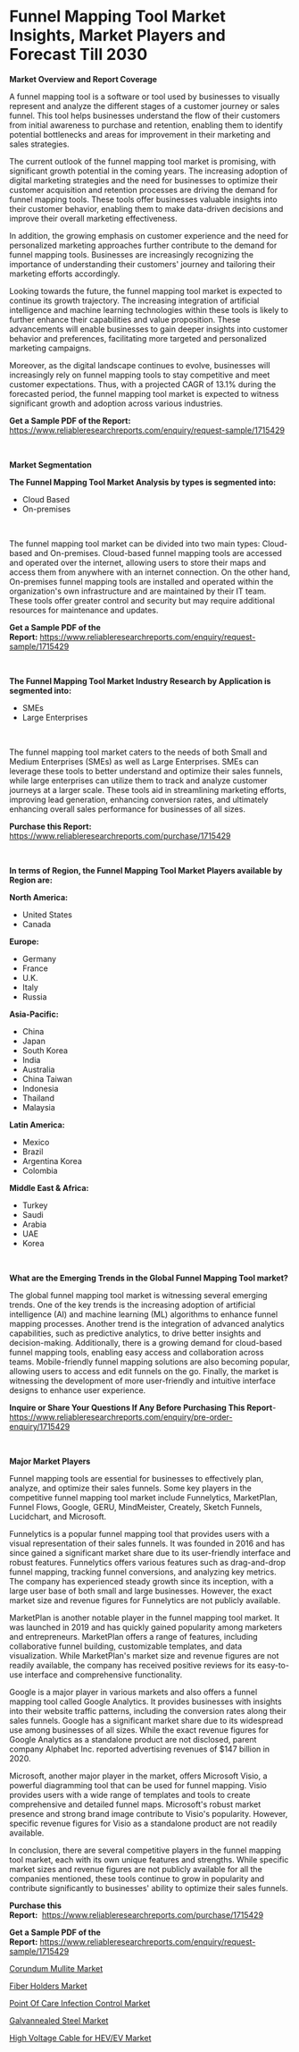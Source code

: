 <p><h1>Funnel Mapping Tool Market Insights, Market Players and Forecast Till 2030</h1></p><p><strong>Market Overview and Report Coverage</strong></p>
<p><p>A funnel mapping tool is a software or tool used by businesses to visually represent and analyze the different stages of a customer journey or sales funnel. This tool helps businesses understand the flow of their customers from initial awareness to purchase and retention, enabling them to identify potential bottlenecks and areas for improvement in their marketing and sales strategies.</p><p>The current outlook of the funnel mapping tool market is promising, with significant growth potential in the coming years. The increasing adoption of digital marketing strategies and the need for businesses to optimize their customer acquisition and retention processes are driving the demand for funnel mapping tools. These tools offer businesses valuable insights into their customer behavior, enabling them to make data-driven decisions and improve their overall marketing effectiveness.</p><p>In addition, the growing emphasis on customer experience and the need for personalized marketing approaches further contribute to the demand for funnel mapping tools. Businesses are increasingly recognizing the importance of understanding their customers' journey and tailoring their marketing efforts accordingly.</p><p>Looking towards the future, the funnel mapping tool market is expected to continue its growth trajectory. The increasing integration of artificial intelligence and machine learning technologies within these tools is likely to further enhance their capabilities and value proposition. These advancements will enable businesses to gain deeper insights into customer behavior and preferences, facilitating more targeted and personalized marketing campaigns.</p><p>Moreover, as the digital landscape continues to evolve, businesses will increasingly rely on funnel mapping tools to stay competitive and meet customer expectations. Thus, with a projected CAGR of 13.1% during the forecasted period, the funnel mapping tool market is expected to witness significant growth and adoption across various industries.</p></p>
<p><strong>Get a Sample PDF of the Report:</strong> <a href="https://www.reliableresearchreports.com/enquiry/request-sample/1715429">https://www.reliableresearchreports.com/enquiry/request-sample/1715429</a></p>
<p>&nbsp;</p>
<p><strong>Market Segmentation</strong></p>
<p><strong>The Funnel Mapping Tool Market Analysis by types is segmented into:</strong></p>
<p><ul><li>Cloud Based</li><li>On-premises</li></ul></p>
<p>&nbsp;</p>
<p><p>The funnel mapping tool market can be divided into two main types: Cloud-based and On-premises. Cloud-based funnel mapping tools are accessed and operated over the internet, allowing users to store their maps and access them from anywhere with an internet connection. On the other hand, On-premises funnel mapping tools are installed and operated within the organization's own infrastructure and are maintained by their IT team. These tools offer greater control and security but may require additional resources for maintenance and updates.</p></p>
<p><strong>Get a Sample PDF of the Report:</strong>&nbsp;<a href="https://www.reliableresearchreports.com/enquiry/request-sample/1715429">https://www.reliableresearchreports.com/enquiry/request-sample/1715429</a></p>
<p>&nbsp;</p>
<p><strong>The Funnel Mapping Tool Market Industry Research by Application is segmented into:</strong></p>
<p><ul><li>SMEs</li><li>Large Enterprises</li></ul></p>
<p>&nbsp;</p>
<p><p>The funnel mapping tool market caters to the needs of both Small and Medium Enterprises (SMEs) as well as Large Enterprises. SMEs can leverage these tools to better understand and optimize their sales funnels, while large enterprises can utilize them to track and analyze customer journeys at a larger scale. These tools aid in streamlining marketing efforts, improving lead generation, enhancing conversion rates, and ultimately enhancing overall sales performance for businesses of all sizes.</p></p>
<p><strong>Purchase this Report:</strong>&nbsp; <a href="https://www.reliableresearchreports.com/purchase/1715429">https://www.reliableresearchreports.com/purchase/1715429</a></p>
<p>&nbsp;</p>
<p><strong>In terms of Region, the Funnel Mapping Tool Market Players available by Region are:</strong></p>
<p>
    <p> <strong> North America: </strong>
        <ul>
            <li>United States</li>
            <li>Canada</li>
        </ul>
        </p> 
    <p> <strong> Europe: </strong>
        <ul>
            <li>Germany</li>
            <li>France</li>
            <li>U.K.</li>
            <li>Italy</li>
            <li>Russia</li>
        </ul>
        </p> 
    <p> <strong> Asia-Pacific: </strong>
        <ul>
            <li>China</li>
            <li>Japan</li>
            <li>South Korea</li>
            <li>India</li>
            <li>Australia</li>
            <li>China Taiwan</li>
            <li>Indonesia</li>
            <li>Thailand</li>
            <li>Malaysia</li>
        </ul>
        </p> 
    <p> <strong> Latin America: </strong>
        <ul>
            <li>Mexico</li>
            <li>Brazil</li>
            <li>Argentina Korea</li>
            <li>Colombia</li>
        </ul>
        </p> 
    <p> <strong> Middle East & Africa: </strong>
        <ul>
            <li>Turkey</li>
            <li>Saudi</li>
            <li>Arabia</li>
            <li>UAE</li>
            <li>Korea</li>
        </ul>
    </p>
    </p>
<p>&nbsp;</p>
<p><strong>What are the Emerging Trends in the Global Funnel Mapping Tool market?</strong></p>
<p><p>The global funnel mapping tool market is witnessing several emerging trends. One of the key trends is the increasing adoption of artificial intelligence (AI) and machine learning (ML) algorithms to enhance funnel mapping processes. Another trend is the integration of advanced analytics capabilities, such as predictive analytics, to drive better insights and decision-making. Additionally, there is a growing demand for cloud-based funnel mapping tools, enabling easy access and collaboration across teams. Mobile-friendly funnel mapping solutions are also becoming popular, allowing users to access and edit funnels on the go. Finally, the market is witnessing the development of more user-friendly and intuitive interface designs to enhance user experience.</p></p>
<p><strong>Inquire or Share Your Questions If Any Before Purchasing This Report</strong>- <a href="https://www.reliableresearchreports.com/enquiry/pre-order-enquiry/1715429">https://www.reliableresearchreports.com/enquiry/pre-order-enquiry/1715429</a></p>
<p>&nbsp;</p>
<p><strong>Major Market Players</strong></p>
<p><p>Funnel mapping tools are essential for businesses to effectively plan, analyze, and optimize their sales funnels. Some key players in the competitive funnel mapping tool market include Funnelytics, MarketPlan, Funnel Flows, Google, GERU, MindMeister, Creately, Sketch Funnels, Lucidchart, and Microsoft. </p><p>Funnelytics is a popular funnel mapping tool that provides users with a visual representation of their sales funnels. It was founded in 2016 and has since gained a significant market share due to its user-friendly interface and robust features. Funnelytics offers various features such as drag-and-drop funnel mapping, tracking funnel conversions, and analyzing key metrics. The company has experienced steady growth since its inception, with a large user base of both small and large businesses. However, the exact market size and revenue figures for Funnelytics are not publicly available. </p><p>MarketPlan is another notable player in the funnel mapping tool market. It was launched in 2019 and has quickly gained popularity among marketers and entrepreneurs. MarketPlan offers a range of features, including collaborative funnel building, customizable templates, and data visualization. While MarketPlan's market size and revenue figures are not readily available, the company has received positive reviews for its easy-to-use interface and comprehensive functionality.</p><p>Google is a major player in various markets and also offers a funnel mapping tool called Google Analytics. It provides businesses with insights into their website traffic patterns, including the conversion rates along their sales funnels. Google has a significant market share due to its widespread use among businesses of all sizes. While the exact revenue figures for Google Analytics as a standalone product are not disclosed, parent company Alphabet Inc. reported advertising revenues of $147 billion in 2020.</p><p>Microsoft, another major player in the market, offers Microsoft Visio, a powerful diagramming tool that can be used for funnel mapping. Visio provides users with a wide range of templates and tools to create comprehensive and detailed funnel maps. Microsoft's robust market presence and strong brand image contribute to Visio's popularity. However, specific revenue figures for Visio as a standalone product are not readily available.</p><p>In conclusion, there are several competitive players in the funnel mapping tool market, each with its own unique features and strengths. While specific market sizes and revenue figures are not publicly available for all the companies mentioned, these tools continue to grow in popularity and contribute significantly to businesses' ability to optimize their sales funnels.</p></p>
<p><strong>Purchase this Report:</strong>&nbsp;&nbsp;<a href="https://www.reliableresearchreports.com/purchase/1715429">https://www.reliableresearchreports.com/purchase/1715429</a></p>
<p></p>
<p><strong>Get a Sample PDF of the Report:</strong>&nbsp;<a href="https://www.reliableresearchreports.com/enquiry/request-sample/1715429">https://www.reliableresearchreports.com/enquiry/request-sample/1715429</a></p>
<p><p><a href="https://www.linkedin.com/pulse/corundum-mullite-market-size-share-global-analysis-report-pjc3f/">Corundum Mullite Market</a></p><p><a href="https://github.com/rahu1506/Market-Research-Report-List-1/blob/main/fiber-holders-market.md">Fiber Holders Market</a></p><p><a href="https://medium.com/@sylvanfahey/point-of-care-infection-control-market-trends-and-market-analysis-forecasted-for-period-2023-2030-42b5d219c1fd">Point Of Care Infection Control Market</a></p><p><a href="https://www.linkedin.com/pulse/galvannealed-steel-market-research-report-unlocks-analysis-l1b8f/">Galvannealed Steel Market</a></p><p><a href="https://github.com/aasishrp01/Market-Research-Report-List-1/blob/main/high-voltage-cable-for-hevev-market.md">High Voltage Cable for HEV/EV Market</a></p></p>